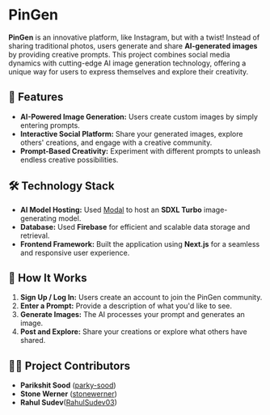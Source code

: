 # PinGen  

**PinGen** is an innovative platform, like Instagram, but with a twist! Instead of sharing traditional photos, users generate and share **AI-generated images** by providing creative prompts. This project combines social media dynamics with cutting-edge AI image generation technology, offering a unique way for users to express themselves and explore their creativity.

## 🚀 Features  

- **AI-Powered Image Generation:** Users create custom images by simply entering prompts.  
- **Interactive Social Platform:** Share your generated images, explore others' creations, and engage with a creative community.  
- **Prompt-Based Creativity:** Experiment with different prompts to unleash endless creative possibilities.  


## 🛠️ Technology Stack  

- **AI Model Hosting:** Used [Modal](https://modal.com) to host an **SDXL Turbo** image-generating model.  
- **Database:** Used **Firebase** for efficient and scalable data storage and retrieval.  
- **Frontend Framework:** Built the application using **Next.js** for a seamless and responsive user experience.   

## 📖 How It Works  

1. **Sign Up / Log In:** Users create an account to join the PinGen community.  
2. **Enter a Prompt:** Provide a description of what you'd like to see.  
3. **Generate Images:** The AI processes your prompt and generates an image.  
4. **Post and Explore:** Share your creations or explore what others have shared.  

## 🧑‍💻 Project Contributors  

- **Parikshit Sood** ([parky-sood](https://github.com/parky-sood)) 
- **Stone Werner**  ([stonewerner](https://github.com/stonewerner))
- **Rahul Sudev**([RahulSudev03](https://github.com/RahulSudev03))  



